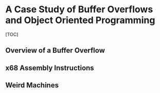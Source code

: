 # A Case Study of Buffer Overflows and Object Oriented Programming

[TOC]



## Overview of a Buffer Overflow



## x68 Assembly Instructions



## Weird Machines

## 



